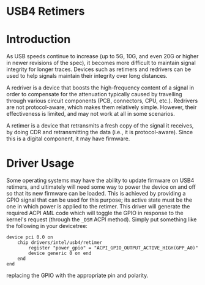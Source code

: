 # USB4 Retimers

# Introduction
As USB speeds continue to increase (up to 5G, 10G, and even 20G or higher in
newer revisions of the spec), it becomes more difficult to maintain signal
integrity for longer traces. Devices such as retimers and redrivers can be used
to help signals maintain their integrity over long distances.

A redriver is a device that boosts the high-frequency content of a signal in
order to compensate for the attenuation typically caused by travelling through
various circuit components (PCB, connectors, CPU, etc.). Redrivers are not
protocol-aware, which makes them relatively simple. However, their effectiveness
is limited, and may not work at all in some scenarios.

A retimer is a device that retransmits a fresh copy of the signal it receives,
by doing CDR and retransmitting the data (i.e., it is protocol-aware). Since
this is a digital component, it may have firmware.


# Driver Usage

Some operating systems may have the ability to update firmware on USB4 retimers,
and ultimately will need some way to power the device on and off so that its new
firmware can be loaded. This is achieved by providing a GPIO signal that can be
used for this purpose; its active state must be the one in which power is
applied to the retimer. This driver will generate the required ACPI AML code
which will toggle the GPIO in response to the kernel's request (through the
`_DSM` ACPI method). Simply put something like the following in your devicetree:

```
device pci 0.0 on
	chip drivers/intel/usb4/retimer
		register "power_gpio" = "ACPI_GPIO_OUTPUT_ACTIVE_HIGH(GPP_A0)"
		device generic 0 on end
	end
end
```

replacing the GPIO with the appropriate pin and polarity.

